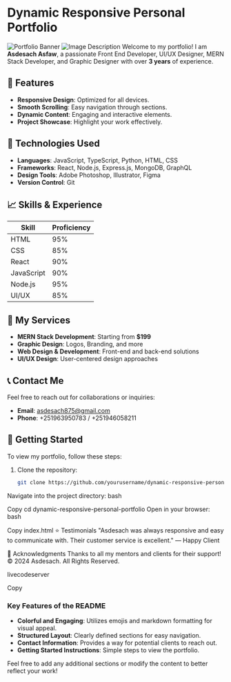 # Dynamic Responsive Personal Portfolio

![Portfolio Banner](readmeimage\image1.png) <!-- Replace with your image link -->
<img src="readmeimage\image1.png" alt="Image Description">
Welcome to my portfolio! I am **Asdesach Asfaw**, a passionate Front End Developer, UI/UX Designer, MERN Stack Developer, and Graphic Designer with over **3 years** of experience.

## 🚀 Features

- **Responsive Design**: Optimized for all devices.
- **Smooth Scrolling**: Easy navigation through sections.
- **Dynamic Content**: Engaging and interactive elements.
- **Project Showcase**: Highlight your work effectively.

## 🎨 Technologies Used

- **Languages**: JavaScript, TypeScript, Python, HTML, CSS
- **Frameworks**: React, Node.js, Express.js, MongoDB, GraphQL
- **Design Tools**: Adobe Photoshop, Illustrator, Figma
- **Version Control**: Git

## 📈 Skills & Experience

| Skill          | Proficiency |
|----------------|-------------|
| HTML           | 95%         |
| CSS            | 85%         |
| React          | 90%         |
| JavaScript     | 90%         |
| Node.js        | 95%         |
| UI/UX          | 85%         |

## 📂 My Services

- **MERN Stack Development**: Starting from **$199**
- **Graphic Design**: Logos, Branding, and more
- **Web Design & Development**: Front-end and back-end solutions
- **UI/UX Design**: User-centered design approaches

## 📞 Contact Me

Feel free to reach out for collaborations or inquiries:

- **Email**: [asdesach875@gmail.com](mailto:asdesach875@gmail.com)
- **Phone**: +251963950783 / +251946058211

## 📜 Getting Started

To view my portfolio, follow these steps:

1. Clone the repository:
   ```bash
   git clone https://github.com/yourusername/dynamic-responsive-personal-portfolio.git
Navigate into the project directory:
bash

Copy
cd dynamic-responsive-personal-portfolio
Open in your browser:
bash

Copy
index.html
⭐ Testimonials
"Asdesach was always responsive and easy to communicate with. Their customer service is excellent."
— Happy Client

🙌 Acknowledgments
Thanks to all my mentors and clients for their support!
© 2024 Asdesach. All Rights Reserved.

livecodeserver

Copy

### Key Features of the README
- **Colorful and Engaging**: Utilizes emojis and markdown formatting for visual appeal.
- **Structured Layout**: Clearly defined sections for easy navigation.
- **Contact Information**: Provides a way for potential clients to reach out.
- **Getting Started Instructions**: Simple steps to view the portfolio.

Feel free to add any additional sections or modify the content to better reflect your work!
